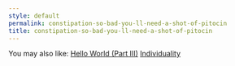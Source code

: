 ```yaml
---
style: default
permalink: constipation-so-bad-you-ll-need-a-shot-of-pitocin
title: constipation-so-bad-you-ll-need-a-shot-of-pitocin
---
```

You may also like:
[Hello World (Part III)](http://scp-wiki.net/hello-world-part-iii)
[Individuality](http://scp-wiki.net/individuality)
